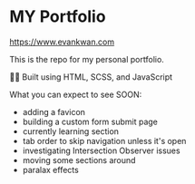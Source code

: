 # MY Portfolio

https://www.evankwan.com

This is the repo for my personal portfolio.

👷‍♂️ Built using HTML, SCSS, and JavaScript

What you can expect to see SOON: 
- adding a favicon
- building a custom form submit page
- currently learning section
- tab order to skip navigation unless it's open
- investigating Intersection Observer issues
- moving some sections around
- paralax effects
